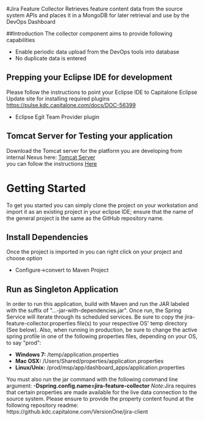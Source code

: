#Jira Feature Collector
Retrieves feature content data from the source system APIs and places it in a MongoDB for later retrieval and use by the DevOps Dashboard

##Introduction
The collector component aims to provide following capabilities
<ul>
<li> Enable periodic data upload from the DevOps tools into database</l1>
<li> No duplicate data is entered
</ul>

Prepping your Eclipse IDE for development
-----------------------------------------
Please follow the instructions to point your Eclipse IDE to Capitalone Eclipse Update site for installing required plugins
https://pulse.kdc.capitalone.com/docs/DOC-56399
<ul>
<li>Eclipse Egit Team Provider plugin</li>
</ul>

Tomcat Server for Testing your application
--------------------------------------------
Download the Tomcat server for the platform you are developing  from internal Nexus here:  <a href="https://nexus.kdc.capitalone.com/mother/content/repositories/thirdparty/org/apache/tomcat/apache-tomcat/7.0.54/apache-tomcat-7.0.54-x64.zip">Tomcat Server</a><br/>
you can follow the instructions <a href="http://theopentutorials.com/tutorials/java-ee/how-to-configure-apache-tomcat-in-eclipse-ide/">Here</a>

Getting Started
===============
To get you started you can simply clone the project on your workstation and import it as an existing project
in your eclipse IDE; ensure that the name of the general project is the same as the GitHub repository name. 

Install Dependencies
-------------------------------------------
Once the project is imported in you can right click on your project and choose option 
<ul>
<li>Configure->convert to Maven Project</li>
</ul>
 
Run as Singleton Application
-------------------------------------------
In order to run this application, build with Maven and run the JAR labeled with the suffix of "...-jar-with-dependencies.jar".  Once run, the Spring Service will iterate through its scheduled services.  Be sure to copy the jira-feature-collector.properties file(s) to your respective
OS' temp directory (See below).  Also, when running in production, be sure to change the active spring profile in one of the following properties files, depending on your OS, to say "prod":
<ul>
<li><strong>Windows 7:</strong>&nbsp;/temp/application.properties</li>
<li><strong>Mac OSX:</strong>&nbsp;/Users/Shared/properties/application.properties</li>
<li><strong>Linux/Unix:</strong>&nbsp;/prod/msp/app/dashboard_apps/application.properties</li>
</ul>
You must also run the jar command with the following command line argument:  <strong>-Dspring.config.name=jira-feature-collector</strong>
<em>Note:</em>Jira requires that certain properties are made available for the live data connection to the
source system.  Please ensure to provide the property content found at the following repository readme:
https://github.kdc.capitalone.com/VersionOne/jira-client
